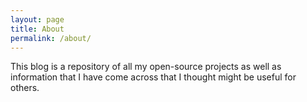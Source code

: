 ```yaml
---
layout: page
title: About
permalink: /about/
---
```


This blog is a repository of all my open-source projects as well as information
that I have come across that I thought might be useful for others.

[jekyll-organization]: https://github.com/jekyll
